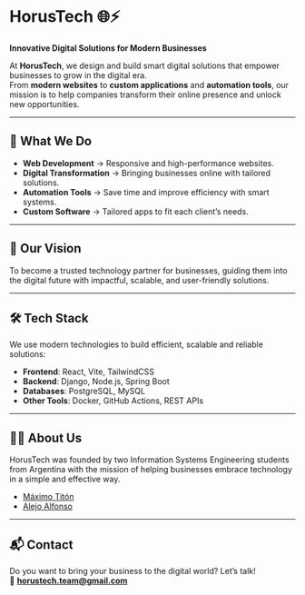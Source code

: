# HorusTech 🌐⚡  
**Innovative Digital Solutions for Modern Businesses**

At **HorusTech**, we design and build smart digital solutions that empower businesses to grow in the digital era.  
From **modern websites** to **custom applications** and **automation tools**, our mission is to help companies transform their online presence and unlock new opportunities.  

---

## 🔹 What We Do
- **Web Development** → Responsive and high-performance websites.  
- **Digital Transformation** → Bringing businesses online with tailored solutions.  
- **Automation Tools** → Save time and improve efficiency with smart systems.  
- **Custom Software** → Tailored apps to fit each client’s needs.  

---

## 🚀 Our Vision
To become a trusted technology partner for businesses, guiding them into the digital future with impactful, scalable, and user-friendly solutions.  

---

## 🛠 Tech Stack
We use modern technologies to build efficient, scalable and reliable solutions:
- **Frontend**: React, Vite, TailwindCSS  
- **Backend**: Django, Node.js, Spring Boot  
- **Databases**: PostgreSQL, MySQL  
- **Other Tools**: Docker, GitHub Actions, REST APIs  

---

## 👨‍💻 About Us
HorusTech was founded by two Information Systems Engineering students from Argentina with the mission of helping businesses embrace technology in a simple and effective way.  

- [Máximo Titón](https://github.com/maxiTiton)  
- [Alejo Alfonso](https://github.com/alejoalf)  

---

## 📬 Contact
Do you want to bring your business to the digital world? Let’s talk!  
📧 **horustech.team@gmail.com**  
